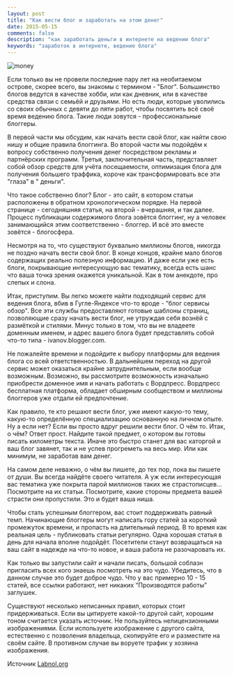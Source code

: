 ```yaml
---
layout: post
title: "Как вести блог и заработать на этом денег"
date: 2015-05-15 
comments: false
description: "как заработать деньги в интернете на ведении блога"
keywords: "заработок в интернете, ведение блога"
---
```


![money](http://s019.radikal.ru/i618/1506/69/cd9cfb0230bb.jpg "money")

Если только вы не провели последние пару лет на необитаемом острове, скорее всего, вы  знакомы с термином - "Блог". Большинство блогов ведутся в качестве хобби, или как дневник, или в качестве средства связи с семьёй и друзьями. Но есть люди, которые уволились со своих обычных с девяти до пяти работ, чтобы посвятить всё своё время ведению блога.  Такие люди зовутся  - профессиональные блоггеры.

В первой части мы обсудим, как начать вести свой блог, как найти свою нишу и общие правила блоггинга. Во второй части мы подойдём к вопросу собственно получения денег посредством рекламы и партнёрских программ. Третья, заключительная часть, представляет собой обзор средств для учёта посещаемости, оптимизация блога для получения большего траффика, короче как трансформировать все эти "глаза" в " деньги".

Что такое собственно блог? Блог - это сайт, в котором статьи расположены в обратном хронологическом порядке. На первой странице - сегодняшняя статья, на второй - вчерашняя, и так далее. Процесс публикации содержимого блога зовётся блоггинг, ну а человек занимающийся этим соответственно - блоггер. И всё это вместе зовётся - блогосфера.

Несмотря на то, что существуют буквально миллионы блогов, никогда не поздно начать вести свой блог. В конце концов, крайне мало блогов содержащих реально полезную информацию. И даже если уже есть блоги, покрывающие интересующую вас тематику, всегда есть шанс что ваша точка зрения окажется уникальной. Как в том анекдоте, про слепых и слона. 

Итак, приступим. Вы легко можете найти подходящий сервис для ведения блога, вбив в Гугле-Яндексе  что-то вроде - “блог сервисы обзор". Все эти службы предоставляют готовые шаблоны страниц, позволяющие сразу начать вести блог, не утруждая себя вознёй с размёткой и стилями. Минус только в том, что вы не владеете доменным именем, и адрес вашего блога будет представлять собой что-то типа - ivanov.blogger.com.

Не пожалейте времени и подойдите к выбору платформы для ведения блога со всей ответственностью. В дальнейшем переход на другой сервис может оказаться крайне затруднительным, если вообще возможным. Возможно, вы рассмотрите возможность изначально приобрести доменное имя и начать работать с Вордпресс.  Вордпресс бесплатная платформа, обладает обширным сообществом и миллионы блоггеров уже отдали ей предпочтение.

Как правило, те кто решают вести блог, уже имеют какую-то тему, какую-то определённую специализацию основанную на личном опыте. Ну а если нет? Если вы просто вдруг решили вести блог. О чём то. Итак, о чём? Ответ прост. Найдите такой предмет, о котором вы готовы писать километры текста. Иначе это быстро станет для вас каторгой и ваш блог завянет, так и не успев прогреметь на весь мир. Или как минимум, не заработав вам денег. 

На самом деле неважно, о чём вы пишете, до тех пор, пока вы пишете от души. Вы всегда найдёте своего читателя. А уж если интересующая вас тематика уже покрыта парой миллионов таких же страстописцев... Посмотрите на их статьи. Посмотрите, какие стороны предмета вашей страсти они пропустили. Это и будет ваша ниша.

Чтобы стать успешным блоггером, вас стоит поддерживать равный темп. Начинающие блоггеры могут написать гору статей за короткий промежуток времени, и пропасть на длительный период. В то время как реальная цель - публиковать статьи регулярно. Одна хорошая статья в день для начала вполне подойдёт. Посетители станут возвращаться на ваш сайт в надежде на что-то новое, и ваша работа не разочаровать их.

Как только вы запустили сайт и начали писать, большой соблазн пригласить всех кого знаешь посмотреть на это чудо. Убедитесь, что в данном случае это будет доброе чудо. Что у вас примерно 10 - 15 статей, все ссылки работают, нет никаких “Производятся работы” заглушек.

Существуют несколько неписанных правил, которых стоит придерживаться. Если вы цитируете какой-то другой сайт, хорошим тоном считается указать источник. Не пользуйтесь нелицензионными изображениями. Если используете изображение с другого сайта, естественно с позволения владельца, скопируйте его и разместите на своём сайте. В противном случае вы воруете трафик у хозяина изображения.

Источник [Labnol.org](http://www.labnol.org/internet/blogging/make-money-online-from-blogs/60/)
